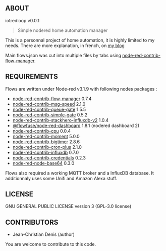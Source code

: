 ## ABOUT
iotredloop v0.0.1
> Simple nodered home automation manager

This is a personnal project of home automation, it is highly limited to my needs.
There are more explanation, in french, on [my blog](https://chez.jcdenis.fr/category/Domotique/NRDomV2)

Main flows.json was cut into multiple files by tabs using [node-red-contrib-flow-manager](https://flows.nodered.org/node/node-red-contrib-flow-manager).

## REQUIREMENTS

Flows are written under Node-red v3.1.9 with following nodes packages :

* [node-red-contrib-flow-manager](https://flows.nodered.org/node/node-red-contrib-flow-manager) 0.7.4
* [node-red-contrib-msg-speed](https://flows.nodered.org/node/node-red-contrib-msg-speed) 2.1.0
* [node-red-contrib-queue-gate](https://flows.nodered.org/node/node-red-contrib-queue-gate) 1.5.5
* [node-red-contrib-simple-gate](https://flows.nodered.org/node/node-red-contrib-simple-gate) 0.5.2
* [node-red-contrib-stackhero-influxdb-v2](https://flows.nodered.org/node/node-red-contrib-stackhero-influxdb-v2) 1.0.4
* [@flowfuse/node-red-dashboard](https://flows.nodered.org/node/@flowfuse/node-red-dashboard) 1.8.1 (nodered dashboard 2)
* [node-red-contrib-cpu](https://flows.nodered.org/node/node-red-contrib-cpu) 0.0.4
* [node-red-contrib-moment](https://flows.nodered.org/node/node-red-contrib-moment) 5.0.0
* [node-red-contrib-bigtimer](https://flows.nodered.org/node/node-red-contrib-bigtimer) 2.8.6
* [node-red-contrib-cron-plus](https://flows.nodered.org/node/node-red-contrib-cron-plus) 2.1.0
* [node-red-contrib-influxdb](https://flows.nodered.org/node/node-red-contrib-influxdb) 0.7.0
* [node-red-contrib-credentials](https://flows.nodered.org/node/node-red-contrib-credentials) 0.2.3
* [node-red-node-base64](https://flows.nodered.org/node/node-red-node-base64) 0.3.0

Flows also required a working MQTT broker and a InfluxDB database.
It additionnaly uses some Unifi and Amazon Alexa stuff.

## LICENSE

GNU GENERAL PUBLIC LICENSE version 3 (GPL-3.0 license)

## CONTRIBUTORS

* Jean-Christian Denis (author)

You are welcome to contribute to this code.
